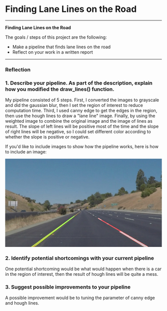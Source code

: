# **Finding Lane Lines on the Road**

---

**Finding Lane Lines on the Road**

The goals / steps of this project are the following:
* Make a pipeline that finds lane lines on the road
* Reflect on your work in a written report


[//]: # (Image References)

[image1]: ./test_images_output/solidYellowCurve2.jpg "Processed"

---

### Reflection

### 1. Describe your pipeline. As part of the description, explain how you modified the draw_lines() function.

My pipeline consisted of 5 steps. First, I converted the images to grayscale and did the gaussian blur, then I set the region of interest to reduce computation time. Third, I used canny edge to get the edges in the region, then use the hough lines to draw a "lane line" image.  Finally, by using the weighted image to combine the original image and the image of lines as result.
The slope of left lines will be positive most of the time and the slope of right lines will be negative, so I could set different color according to whether the slope is positive or negative.

If you'd like to include images to show how the pipeline works, here is how to include an image:

![Result][image1]


### 2. Identify potential shortcomings with your current pipeline


One potential shortcoming would be what would happen when there is a car in the region of interest, then the result of hough lines will be quite a mess.


### 3. Suggest possible improvements to your pipeline

A possible improvement would be to tuning the parameter of canny edge and hough lines.
